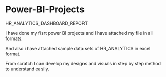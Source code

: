 # Power-BI-Projects
HR_ANALYTICS_DASHBOARD_REPORT

I have done my fisrt power BI projects and I have attached my file in all formats.

And also i have attached sample data sets of HR_ANALYTICS in excel format.

From scratch I can develop my designs and visuals in step by step method to understand easily.





